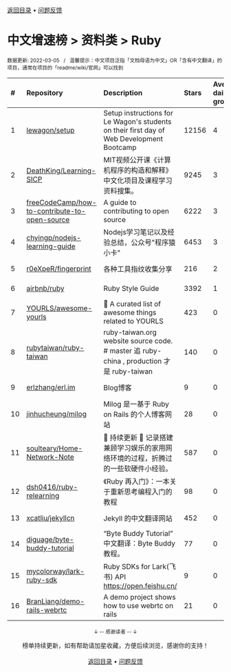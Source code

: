 <a href="https://gitee.com/GrowingGit/GitHub-Chinese-Top-Charts#github中文排行榜">返回目录</a> • <a href="/content/docs/feedback.md">问题反馈</a>

# 中文增速榜 > 资料类 > Ruby
<sub>数据更新: 2022-03-05&nbsp;&nbsp;&nbsp;/&nbsp;&nbsp;&nbsp;温馨提示：中文项目泛指「文档母语为中文」OR「含有中文翻译」的项目，通常在项目的「readme/wiki/官网」可以找到</sub>

|#|Repository|Description|Stars|Average daily growth|Updated|
|:-|:-|:-|:-|:-|:-|
|1|[lewagon/setup](https://github.com/lewagon/setup)|Setup instructions for Le Wagon's students on their first day of Web Development Bootcamp|12156|4|2022-02-11|
|2|[DeathKing/Learning-SICP](https://github.com/DeathKing/Learning-SICP)|MIT视频公开课《计算机程序的构造和解释》中文化项目及课程学习资料搜集。|9245|3|2022-02-27|
|3|[freeCodeCamp/how-to-contribute-to-open-source](https://github.com/freeCodeCamp/how-to-contribute-to-open-source)|A guide to contributing to open source|6222|3|2022-03-04|
|4|[chyingp/nodejs-learning-guide](https://github.com/chyingp/nodejs-learning-guide)|Nodejs学习笔记以及经验总结，公众号"程序猿小卡"|6453|3|2022-02-12|
|5|[r0eXpeR/fingerprint](https://github.com/r0eXpeR/fingerprint)|各种工具指纹收集分享|216|2|2021-11-03|
|6|[airbnb/ruby](https://github.com/airbnb/ruby)|Ruby Style Guide|3392|1|2021-12-28|
|7|[YOURLS/awesome-yourls](https://github.com/YOURLS/awesome-yourls)|🎉 A curated list of awesome things related to YOURLS|423|0|2022-02-20|
|8|[rubytaiwan/ruby-taiwan](https://github.com/rubytaiwan/ruby-taiwan)|ruby-taiwan.org website source code. # master 追 ruby-china , production 才是 ruby-taiwan|140|0|2022-02-26|
|9|[erlzhang/erl.im](https://github.com/erlzhang/erl.im)|Blog博客|9|0|2021-09-27|
|10|[jinhucheung/milog](https://github.com/jinhucheung/milog)|Milog 是一基于 Ruby on Rails 的个人博客网站|28|0|2022-03-03|
|11|[soulteary/Home-Network-Note](https://github.com/soulteary/Home-Network-Note)|🚧 持续更新 🚧 记录搭建兼顾学习娱乐的家用网络环境的过程，折腾过的一些软硬件小经验。|587|0|2022-02-25|
|12|[dsh0416/ruby-relearning](https://github.com/dsh0416/ruby-relearning)|《Ruby 再入门》：一本关于重新思考编程入门的教程|98|0|2022-02-26|
|13|[xcatliu/jekyllcn](https://github.com/xcatliu/jekyllcn)|Jekyll 的中文翻译网站|452|0|2022-01-27|
|14|[diguage/byte-buddy-tutorial](https://github.com/diguage/byte-buddy-tutorial)|“Byte Buddy Tutorial” 中文翻译：Byte Buddy 教程。|77|0|2022-02-26|
|15|[mycolorway/lark-ruby-sdk](https://github.com/mycolorway/lark-ruby-sdk)|Ruby SDKs for Lark(飞书) API https://open.feishu.cn/|9|0|2021-10-24|
|16|[BranLiang/demo-rails-webrtc](https://github.com/BranLiang/demo-rails-webrtc)|A demo project shows how to use webrtc on rails|21|0|2022-02-27|

<div align="center">
    <p><sub>↓ -- 感谢读者 -- ↓</sub></p>
    榜单持续更新，如有帮助请加星收藏，方便后续浏览，感谢你的支持！
</div>

<br/>

<div align="center"><a href="https://gitee.com/GrowingGit/GitHub-Chinese-Top-Charts#github中文排行榜">返回目录</a> • <a href="/content/docs/feedback.md">问题反馈</a></div>
